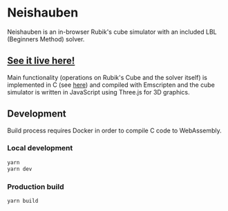 # Neishauben

Neishauben is an in-browser Rubik's cube simulator with an included LBL (Beginners Method) solver.

## [See it live here!](https://tibordp.github.io/neishauben)

Main functionality (operations on Rubik's Cube and the solver itself) is implemented in C (see [here](./src/rubiks.c)) and compiled with Emscripten and the cube simulator is written in JavaScript using Three.js for 3D graphics.

## Development

Build process requires Docker in order to compile C code to WebAssembly.

### Local development

```bash
yarn
yarn dev
```

### Production build 

```
yarn build
```